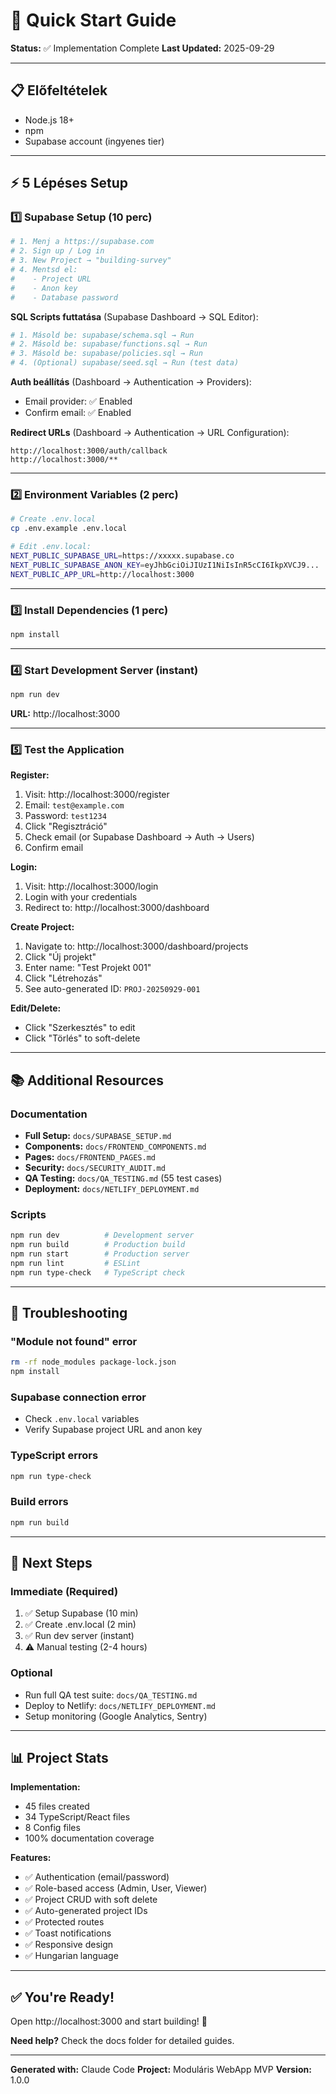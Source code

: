 # 🚀 Quick Start Guide

**Status:** ✅ Implementation Complete
**Last Updated:** 2025-09-29

---

## 📋 Előfeltételek

- Node.js 18+
- npm
- Supabase account (ingyenes tier)

---

## ⚡ 5 Lépéses Setup

### 1️⃣ Supabase Setup (10 perc)

```bash
# 1. Menj a https://supabase.com
# 2. Sign up / Log in
# 3. New Project → "building-survey"
# 4. Mentsd el:
#    - Project URL
#    - Anon key
#    - Database password
```

**SQL Scripts futtatása** (Supabase Dashboard → SQL Editor):

```bash
# 1. Másold be: supabase/schema.sql → Run
# 2. Másold be: supabase/functions.sql → Run
# 3. Másold be: supabase/policies.sql → Run
# 4. (Optional) supabase/seed.sql → Run (test data)
```

**Auth beállítás** (Dashboard → Authentication → Providers):
- Email provider: ✅ Enabled
- Confirm email: ✅ Enabled

**Redirect URLs** (Dashboard → Authentication → URL Configuration):
```
http://localhost:3000/auth/callback
http://localhost:3000/**
```

---

### 2️⃣ Environment Variables (2 perc)

```bash
# Create .env.local
cp .env.example .env.local

# Edit .env.local:
NEXT_PUBLIC_SUPABASE_URL=https://xxxxx.supabase.co
NEXT_PUBLIC_SUPABASE_ANON_KEY=eyJhbGciOiJIUzI1NiIsInR5cCI6IkpXVCJ9...
NEXT_PUBLIC_APP_URL=http://localhost:3000
```

---

### 3️⃣ Install Dependencies (1 perc)

```bash
npm install
```

---

### 4️⃣ Start Development Server (instant)

```bash
npm run dev
```

**URL:** http://localhost:3000

---

### 5️⃣ Test the Application

**Register:**
1. Visit: http://localhost:3000/register
2. Email: `test@example.com`
3. Password: `test1234`
4. Click "Regisztráció"
5. Check email (or Supabase Dashboard → Auth → Users)
6. Confirm email

**Login:**
1. Visit: http://localhost:3000/login
2. Login with your credentials
3. Redirect to: http://localhost:3000/dashboard

**Create Project:**
1. Navigate to: http://localhost:3000/dashboard/projects
2. Click "Új projekt"
3. Enter name: "Test Projekt 001"
4. Click "Létrehozás"
5. See auto-generated ID: `PROJ-20250929-001`

**Edit/Delete:**
- Click "Szerkesztés" to edit
- Click "Törlés" to soft-delete

---

## 📚 Additional Resources

### Documentation
- **Full Setup:** `docs/SUPABASE_SETUP.md`
- **Components:** `docs/FRONTEND_COMPONENTS.md`
- **Pages:** `docs/FRONTEND_PAGES.md`
- **Security:** `docs/SECURITY_AUDIT.md`
- **QA Testing:** `docs/QA_TESTING.md` (55 test cases)
- **Deployment:** `docs/NETLIFY_DEPLOYMENT.md`

### Scripts
```bash
npm run dev          # Development server
npm run build        # Production build
npm run start        # Production server
npm run lint         # ESLint
npm run type-check   # TypeScript check
```

---

## 🐛 Troubleshooting

### "Module not found" error
```bash
rm -rf node_modules package-lock.json
npm install
```

### Supabase connection error
- Check `.env.local` variables
- Verify Supabase project URL and anon key

### TypeScript errors
```bash
npm run type-check
```

### Build errors
```bash
npm run build
```

---

## 🎯 Next Steps

### Immediate (Required)
1. ✅ Setup Supabase (10 min)
2. ✅ Create .env.local (2 min)
3. ✅ Run dev server (instant)
4. ⚠️ Manual testing (2-4 hours)

### Optional
- Run full QA test suite: `docs/QA_TESTING.md`
- Deploy to Netlify: `docs/NETLIFY_DEPLOYMENT.md`
- Setup monitoring (Google Analytics, Sentry)

---

## 📊 Project Stats

**Implementation:**
- 45 files created
- 34 TypeScript/React files
- 8 Config files
- 100% documentation coverage

**Features:**
- ✅ Authentication (email/password)
- ✅ Role-based access (Admin, User, Viewer)
- ✅ Project CRUD with soft delete
- ✅ Auto-generated project IDs
- ✅ Protected routes
- ✅ Toast notifications
- ✅ Responsive design
- ✅ Hungarian language

---

## ✅ You're Ready!

Open http://localhost:3000 and start building! 🚀

**Need help?** Check the docs folder for detailed guides.

---

**Generated with:** Claude Code
**Project:** Moduláris WebApp MVP
**Version:** 1.0.0